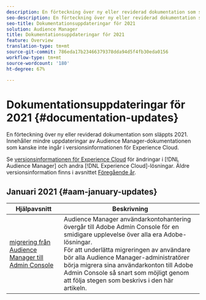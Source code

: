 ```yaml
---
description: En förteckning över ny eller reviderad dokumentation som släppts 2021. Innehåller mindre uppdateringar av Audience Manager-dokumentationen som kanske inte ingår i versionsinformationen för Experience Cloud.
seo-description: En förteckning över ny eller reviderad dokumentation som släppts 2021. Innehåller mindre uppdateringar av Audience Manager-dokumentationen som kanske inte ingår i versionsinformationen för Experience Cloud.
seo-title: Dokumentationsuppdateringar för 2021
solution: Audience Manager
title: Dokumentationsuppdateringar för 2021
feature: Overview
translation-type: tm+mt
source-git-commit: 786eda17b23466379378dda94d5f4fb30eda0156
workflow-type: tm+mt
source-wordcount: '180'
ht-degree: 67%

---
```



# Dokumentationsuppdateringar för 2021 {#documentation-updates}

En förteckning över ny eller reviderad dokumentation som släppts 2021. Innehåller mindre uppdateringar av Audience Manager-dokumentationen som kanske inte ingår i versionsinformationen för Experience Cloud.

Se [versionsinformationen för Experience Cloud](https://docs.adobe.com/content/help/sv-SE/release-notes/experience-cloud/current.html) för ändringar i [!DNL Audience Manager] och andra [!DNL Experience Cloud]-lösningar. Äldre versionsinformation finns i avsnittet [Föregående år](../docs-updates/docs-2020.md).

## Januari 2021 {#aam-january-updates}

| Hjälpavsnitt | Beskrivning |
|--- |----|
| [migrering från Audience Manager till Admin Console](/help/using/features/administration/admin-console-migration.md) | Audience Manager användarkontohantering övergår till Adobe Admin Console för en smidigare upplevelse över alla era Adobe-lösningar. <br> För att underlätta migreringen av användare bör alla Audience Manager-administratörer börja migrera sina användarkonton till Adobe Admin Console så snart som möjligt genom att följa stegen som beskrivs i den här artikeln. |
